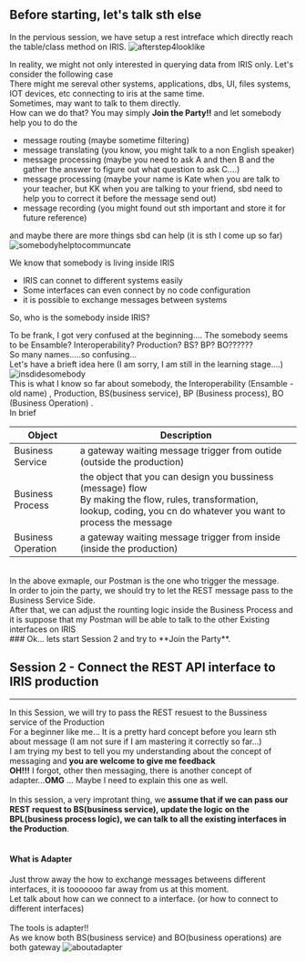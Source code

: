 ## Before starting, let's talk sth else

In the pervious session, we have setup a rest intreface which directly reach the table/class method on IRIS.
![afterstep4looklike](https://user-images.githubusercontent.com/107917928/179402368-a5ca06df-cdea-4e7e-a851-d7e8192b74c5.png)<br>

In reality, we might not only interested in querying data from IRIS only. Let's consider the following case<br>
There might me sereval other systems, applications, dbs, UI, files systems, IOT devices, etc connecting to iris at the same time.<br>
Sometimes, may want to talk to them directly.<br>
How can we do that? You may simply **Join the Party!!** and let somebody help you to do the<br>
- message routing (maybe sometime filtering)
- message translating (you know, you might talk to a non English speaker)
- message processing (maybe you need to ask A and then B and the gather the answer to figure out what question to ask C....)
- message processing (maybe your name is Kate when you are talk to your teacher, but KK when you are talking to your friend, sbd need to help you to correct it before the message send out)
- message recording (you might found out sth important and store it for future reference)

and maybe there are more things sbd can help (it is sth I come up so far)<br>
![somebodyhelptocommuncate](https://user-images.githubusercontent.com/107917928/179439916-3808cb3f-97c5-4b68-8fea-994cbf84b9f5.png)


We know that somebody is living inside IRIS<br>
- IRIS can connet to different systems easily
- Some interfaces can even connect by no code configuration
- it is possible to exchange messages between systems

So, who is the somebody inside IRIS?<br>

To be frank, I got very confused at the beginning.... The somebody seems to be Ensamble? Interoperability? Production? BS? BP? BO??????<br>
So many names.....so confusing...<br>
Let's have a brieft idea here (I am sorry, I am still in the learning stage....)<br>
![insdidesomebody](https://user-images.githubusercontent.com/107917928/179446937-65075078-f2ae-41aa-a953-07b33d563f96.png)<br>
This is what I know so far about somebody, the Interoperability (Ensamble - old name) , Production, BS(business service), BP (Business process), BO (Business Operation) .<br>
In brief <br>

|Object |Description |
|--|--|
|Business Service|a gateway waiting message trigger from outide (outside the production)|
|Business Process|the object that you can design you bussiness (message) flow<br> By making the flow, rules, transformation, lookup, coding, you cn do whatever you want to process the message|
|Business Operation|a gateway waiting message trigger from inside (inside the production)|

<br>
In the above exmaple, our Postman is the one who trigger the message. <br> 
In order to join the party, we should try to let the REST message pass to the Business Service Side.<br>
After that, we can adjust the rounting logic inside the Business Process and it is suppose that my Postman will be able to talk to the other Existing interfaces on IRIS <br>
### Ok... lets start Session 2 and try to **Join the Party**.

## Session 2 - Connect the REST API interface to IRIS production
-------
In this Session, we will try to pass the REST resuest to the Bussiness service of the Production<br>
For a beginner like me... It is a pretty hard concept before you learn sth about message (I am not sure if I am mastering it correctly so far...) <br>
I am trying my best to tell you my understanding about the concept of messaging and **you are welcome to give me feedback**<br>
**OH!!!** I forgot, other then messaging, there is another concept of adapter...**OMG** ... Maybe I need to explain this one as well.<br>
<br>
In this session, a very improtant thing, we **assume that if we can pass our REST request to BS(business service), update the logic on the BPL(business process logic), we can talk to all the existing interfaces in the Production**. <br>
<br>
#### What is Adapter
Just throw away the how to exchange messages betweens different interfaces, it is tooooooo far away from us at this moment.<br>
Let talk about how can we connect to a interface. (or how to connect to different interfaces)<br>
<br>
The tools is adapter!!<br>
As we know both BS(business service) and BO(business operations) are both gateway
![aboutadapter](https://user-images.githubusercontent.com/107917928/179452445-3b04fb75-01bb-47c1-9217-f3e462f5711c.png)

